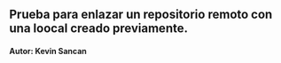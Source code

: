 ## Prueba para enlazar un repositorio remoto con una loocal creado previamente.

#### Autor: Kevin Sancan 
